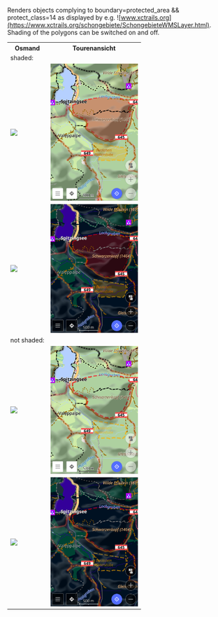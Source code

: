 Renders objects complying to boundary=protected_area && protect_class=14 as displayed by e.g. ![www.xctrails.org](https://www.xctrails.org/schongebiete/SchongebieteWMSLayer.html).
Shading of the polygons can be switched on and off.

<table>
	<tr>
		<th>Osmand</th>
		<th>Tourenansicht</th>
	</tr>
	<tr>
		<td>shaded:</td><td></td>
	</tr>
	<tr>
		<td><img src="default_day_shaded.png" width=200></td>
		<td><img src="tourenansicht_day_shaded.png" width=200></td>
	</tr>
	<tr>
		<td><img src="default_night_shaded.png" width=200></td>
		<td><img src="tourenansicht_night_shaded.png" width=200></td>
	</tr>
	<tr>
		<td>not shaded:</td><td></td>
	</tr>
	<tr>
		<td><img src="default_day.png" width=200></td>
		<td><img src="tourenansicht_day.png" width=200></td>
	</tr>
	<tr>
		<td><img src="default_night.png" width=200></td>
		<td><img src="tourenansicht_night.png" width=200></td>
	</tr>
</table>

